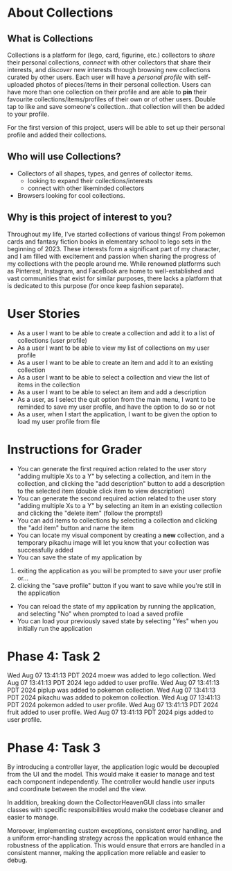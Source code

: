 # About Collections
## What is Collections
Collections is a platform for (lego, card, figurine, etc.) collectors to *share* their personal collections, *connect* with other collectors that share their interests, and *discover* new interests through browsing new collections curated by other users. Each user will have a *personal profile* with self-uploaded photos of pieces/items in their personal collection. Users can have more than one collection on their profile and are able to **pin** their favourite collections/items/profiles of their own or of other users. Double tap to like and save someone's collection...that collection will then be added to your profile.

For the first version of this project, users will be able to set up their personal profile and added their collections. 

## Who will use Collections?
- Collectors of all shapes, types, and genres of collector items.
   - looking to expand their collections/interests
   - connect with other likeminded collectors
- Browsers looking for cool collections.

## Why is this project of interest to you?
Throughout my life, I've started collections of various things! From pokemon cards and fantasy fiction books in elementary school to lego sets in the beginning of 2023. These interests form a significant part of my character, and I am filled with excitement and passion when sharing the progress of my collections with the people around me. While renowned platforms such as Pinterest, Instagram, and FaceBook are home to well-established and vast communities that exist for similar purposes, there lacks a platform that is dedicated to this purpose (for once keep fashion separate). 

# User Stories
- As a user I want to be able to create a collection and add it to a list of collections (user profile)
- As a user I want to be able to view my list of collections on my user profile
- As a user I want to be able to create an item and add it to an existing collection
- As a user I want to be able to select a collection and view the list of items in the collection
- As a user I want to be able to select an item and add a description
- As a user, as I select the quit option from the main menu, I want to be reminded to save my user profile, and have the option to do so or not
- As a user, when I start the application, I want to be given the option to load my user profile from file

# Instructions for Grader

- You can generate the first required action related to the user story "adding multiple Xs to a Y" by selecting a collection, and item in the collection, and clicking the "add description" button to add a description to the selected item (double click item to view description)
- You can generate the second required action related to the user story "adding multiple Xs to a Y" by selecting an item in an existing collection and clicking the "delete item" (follow the prompts!)
- You can add items to collections by selecting a collection and clicking the "add item" button and name the item
- You can locate my visual component by creating a **new** collection, and a temporary pikachu image will let you know that your collection was successfully added
- You can save the state of my application by 
1. exiting the application as you will be prompted to save your user profile or...
2. clicking the "save profile" button if you want to save while you're still in the application
- You can reload the state of my application by running the application, and selecting "No" when prompted to load a saved profile
- You can load your previously saved state by selecting "Yes" when you initially run the application

# Phase 4: Task 2
Wed Aug 07 13:41:13 PDT 2024
moew was added to lego collection.
Wed Aug 07 13:41:13 PDT 2024
lego added to user profile.
Wed Aug 07 13:41:13 PDT 2024
piplup was added to pokemon collection.
Wed Aug 07 13:41:13 PDT 2024
pikachu was added to pokemon collection.
Wed Aug 07 13:41:13 PDT 2024
pokemon added to user profile.
Wed Aug 07 13:41:13 PDT 2024
fruit added to user profile.
Wed Aug 07 13:41:13 PDT 2024
pigs added to user profile.


# Phase 4: Task 3
By introducing a controller layer, the application logic would be decoupled from the UI and the model. This would make it easier to manage and test each component independently. The controller would handle user inputs and coordinate between the model and the view.

In addition, breaking down the CollectorHeavenGUI class into smaller classes with specific responsibilities would make the codebase cleaner and easier to manage.

Moreover, implementing custom exceptions, consistent error handling, and a uniform error-handling strategy across the application would enhance the robustness of the application. This would ensure that errors are handled in a consistent manner, making the application more reliable and easier to debug.